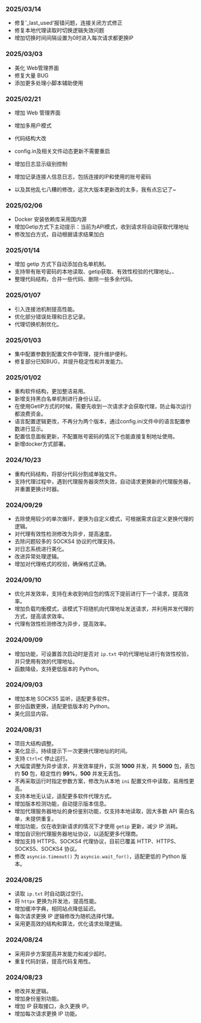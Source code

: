 ### 2025/03/14

- 修复'_last_used'报错问题，连接关闭方式修正
- 修复本地代理读取时切换逻辑失效问题
- 增加切换时间间隔设置为0时进入每次请求都更换IP

### 2025/03/03

- 美化 Web管理界面
- 修复大量 BUG
- 添加更多处理小脚本辅助使用

### 2025/02/21

- 增加 Web 管理界面

- 增加多用户模式

- 代码结构大改

- config.in及相关文件动态更新不需要重启

- 增加日志显示级别控制
- 增加记录连接人信息日志，包括连接的IP和使用的账号密码
- 以及其他乱七八糟的修改，这次大版本更新改的太多，我有点忘记了~

### 2025/02/06

- Docker 安装依赖库采用国内源
- 增加Getip方式下主动提示：当前为API模式，收到请求将自动获取代理地址
- 修改加白方式，自动根据请求结果加白

### 2025/01/14

- 增加 getip 方式下自动添加白名单机制。
- 支持带有账号密码的本地读取、getip获取、有效性校验的代理地址。、
- 整理代码结构，合并一些代码、删除一些多余代码。

### 2025/01/07

- 引入连接池机制提高性能。
- 优化部分错误处理和日志记录。 
- 代理切换机制优化。

### 2025/01/03

- 集中配置参数到配置文件中管理，提升维护便利。
- 修复部分已知BUG，并提升稳定性和并发能力。

### 2025/01/02

- 重构软件结构，更加整洁易用。
- 新增支持黑白名单机制进行身份认证。
- 在使用GetIP方式的时候，需要先收到一次请求才会获取代理，防止每次运行都浪费资金。
- 语言配置逻辑更改，不再分为两个版本，通过config.ini文件中的语言配置参数进行显示。
- 配置信息面板更新，不配置账号密码的情况下也能直接复制地址使用。
- 新增docker方式部署。

### **2024/10/23**

- 重构代码结构，将部分代码分割成单独文件。
- 支持代理过程中，遇到代理服务器突然失效，自动请求更换新的代理服务器，并重置更换计时器。

### 2024/09/29

- 去除使用较少的单次循环，更换为自定义模式，可根据需求自定义更换代理的逻辑。
- 对代理有效性检测修改为异步，提高速度。
- 去除问题较多的 SOCKS4 协议的代理支持。
- 对日志系统进行美化。
- 改进异常处理逻辑。
- 增加对代理格式的校验，确保格式正确。

### 2024/09/10

- 优化并发效率，支持在未收到响应包的情况下提前进行下一个请求，提高效率。
- 增加负载均衡模式，该模式下将随机向代理地址发送请求，并利用并发代理的方式，提高请求效率。
- 代理有效性检测修改为异步，提高效率。

### 2024/09/09

- 增加功能，可设置首次启动时是否对 `ip.txt` 中的代理地址进行有效性校验，并只使用有效的代理地址。
- 函数降级，支持更低版本的 Python。

### 2024/09/03

- 增加本地 SOCKS5 监听，适配更多软件。
- 部分函数更换，适配更低版本的 Python。
- 美化回显内容。

### 2024/08/31

- 项目大结构调整。
- 美化显示，持续提示下一次更换代理地址的时间。
- 支持 `Ctrl+C` 停止运行。
- 大幅度调整为异步请求，并发效率提升，实测 **1000** 并发，共 **5000** 包，丢包约 **50** 包，稳定性约 **99%**，**500** 并发无丢包。
- 不再采取运行时指定参数方案，修改为从本地 `ini` 配置文件中读取，易用性更高。
- 支持本地无认证，适配更多软件代理方式。
- 增加版本检测功能，自动提示版本信息。
- 增加代理服务器地址的身份鉴别功能，仅支持本地读取，因大多数 API 需白名单，未提供重复。
- 增加功能，仅在收到新请求的情况下才使用 `getip` 更新，减少 IP 消耗。
- 增加自识别代理服务器地址协议，以适配更多代理商。
- 增加支持 HTTPS、SOCKS4 代理协议，目前已覆盖 HTTP、HTTPS、SOCKS5、SOCKS4 协议。
- 修改 `asyncio.timeout()` 为 `asyncio.wait_for()`，适配更低的 Python 版本。

### 2024/08/25

- 读取 `ip.txt` 时自动跳过空行。
- 将 `httpx` 更换为并发池，提高性能。
- 增加缓冲字典，相同站点降低延迟。
- 每次请求更换 IP 逻辑修改为随机选择代理。
- 采用更高效的结构和算法，优化请求处理逻辑。

### 2024/08/24

- 采用异步方案提高并发能力和减少超时。
- 重复代码封装，提高代码复用性。

### 2024/08/23

- 修改并发逻辑。
- 增加身份鉴别功能。
- 增加 IP 获取接口，永久更换 IP。
- 增加每次请求更换 IP 功能。